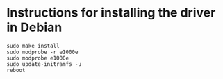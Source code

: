 # Instructions for installing the driver in Debian

```
sudo make install
sudo modprobe -r e1000e
sudo modprobe e1000e
sudo update-initramfs -u
reboot

```
